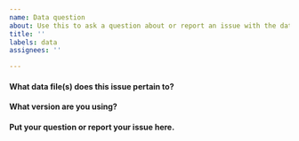 ```yaml
---
name: Data question
about: Use this to ask a question about or report an issue with the data provided with annoFuse
title: ''
labels: data
assignees: ''

---
```


#### What data file(s) does this issue pertain to?



#### What version are you using?
<!--You may want to check if the issue has been resolved in an updated release-->


#### Put your question or report your issue here.
